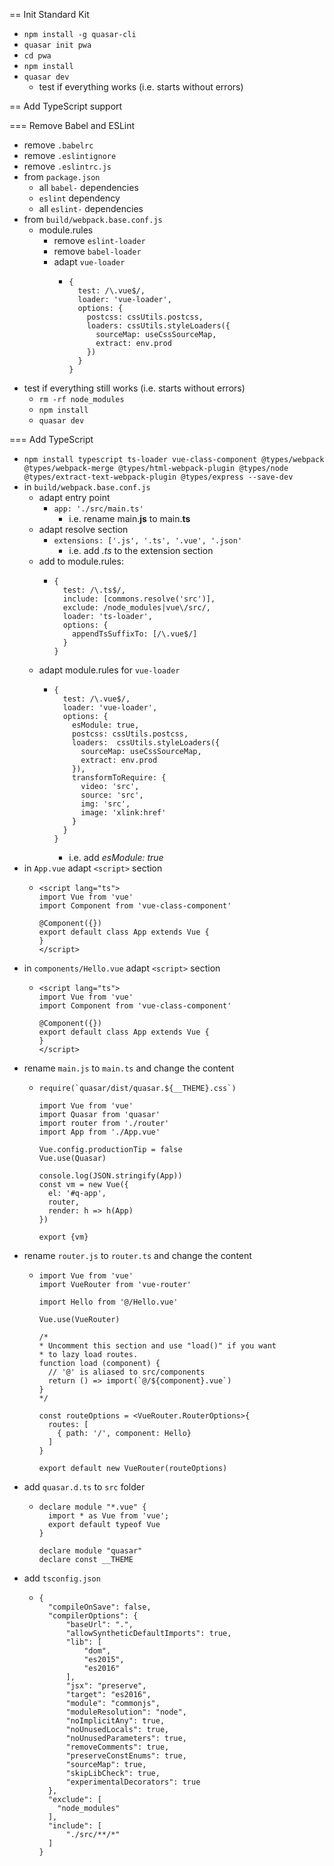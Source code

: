 == Init Standard Kit

* `npm install -g quasar-cli`
* `quasar init pwa`
* `cd pwa`
* `npm install`
* `quasar dev`
  * test if everything works (i.e. starts without errors)


== Add TypeScript support

=== Remove Babel and ESLint

* remove `.babelrc`
* remove `.eslintignore`
* remove `.eslintrc.js`
* from `package.json`
  * all `babel-` dependencies
  * `eslint` dependency
  * all `eslint-` dependencies
* from `build/webpack.base.conf.js`
  * module.rules
    * remove `eslint-loader`
    * remove `babel-loader`
    * adapt `vue-loader`
      * ```
        {
          test: /\.vue$/,
          loader: 'vue-loader',
          options: {
            postcss: cssUtils.postcss,
            loaders: cssUtils.styleLoaders({
              sourceMap: useCssSourceMap,
              extract: env.prod
            })
          }
        }
        ```
* test if everything still works (i.e. starts without errors)
  * `rm -rf node_modules`
  * `npm install`
  * `quasar dev`


=== Add TypeScript

* `npm install typescript ts-loader vue-class-component @types/webpack @types/webpack-merge @types/html-webpack-plugin @types/node @types/extract-text-webpack-plugin @types/express --save-dev`
* in `build/webpack.base.conf.js`
  * adapt entry point
    * `app: './src/main.ts'`
      * i.e. rename main.**js** to main.**ts**
  * adapt resolve section
    * `extensions: ['.js', '.ts', '.vue', '.json'`
      * i.e. add *.ts* to the extension section
  * add to module.rules:
    * ```
      {
        test: /\.ts$/,
        include: [commons.resolve('src')],
        exclude: /node_modules|vue\/src/,
        loader: 'ts-loader',
        options: {
          appendTsSuffixTo: [/\.vue$/]
        }
      }    
      ```
  * adapt module.rules for `vue-loader`
    * ```
      {
        test: /\.vue$/,
        loader: 'vue-loader',
        options: {
          esModule: true,
          postcss: cssUtils.postcss,
          loaders:  cssUtils.styleLoaders({
            sourceMap: useCssSourceMap,
            extract: env.prod
          }),
          transformToRequire: {
            video: 'src',
            source: 'src',
            img: 'src',
            image: 'xlink:href'
          }
        }
      }
      ```
      * i.e. add *esModule: true*
* in `App.vue` adapt `<script>` section
  * ```
    <script lang="ts">
    import Vue from 'vue'
    import Component from 'vue-class-component'

    @Component({})
    export default class App extends Vue {
    }
    </script>
    ```
* in `components/Hello.vue` adapt `<script>` section
  * ```
    <script lang="ts">
    import Vue from 'vue'
    import Component from 'vue-class-component'

    @Component({})
    export default class App extends Vue {
    }
    </script>
    ```
* rename `main.js` to `main.ts` and change the content
  * ```
    require(`quasar/dist/quasar.${__THEME}.css`)

    import Vue from 'vue'
    import Quasar from 'quasar'
    import router from './router'
    import App from './App.vue'

    Vue.config.productionTip = false
    Vue.use(Quasar)

    console.log(JSON.stringify(App))
    const vm = new Vue({
      el: '#q-app',
      router,
      render: h => h(App)
    })

    export {vm}
    ```
* rename `router.js` to `router.ts` and change the content
  * ```
    import Vue from 'vue'
    import VueRouter from 'vue-router'

    import Hello from '@/Hello.vue'

    Vue.use(VueRouter)

    /*
    * Uncomment this section and use "load()" if you want
    * to lazy load routes.
    function load (component) {
      // '@' is aliased to src/components
      return () => import(`@/${component}.vue`)
    }
    */

    const routeOptions = <VueRouter.RouterOptions>{
      routes: [
        { path: '/', component: Hello}
      ]
    }

    export default new VueRouter(routeOptions)
    ```
* add `quasar.d.ts` to `src` folder
  * ```
    declare module "*.vue" {
      import * as Vue from 'vue';
      export default typeof Vue
    }

    declare module "quasar"
    declare const __THEME
    ```
* add `tsconfig.json`
  * ```
    {
      "compileOnSave": false,
      "compilerOptions": {
          "baseUrl": ".",
          "allowSyntheticDefaultImports": true,
          "lib": [
              "dom",
              "es2015",
              "es2016"
          ],
          "jsx": "preserve",
          "target": "es2016",
          "module": "commonjs",
          "moduleResolution": "node",
          "noImplicitAny": true,
          "noUnusedLocals": true,
          "noUnusedParameters": true,
          "removeComments": true,
          "preserveConstEnums": true,
          "sourceMap": true,
          "skipLibCheck": true,
          "experimentalDecorators": true
      },
      "exclude": [
        "node_modules"
      ],
      "include": [
          "./src/**/*"
      ]
    }
    ```